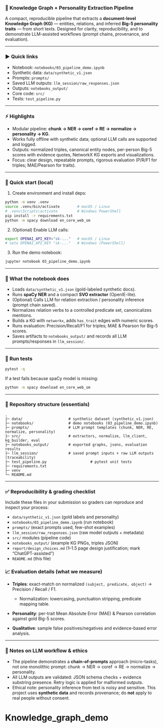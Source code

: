 ### 🧠 Knowledge Graph + Personality Extraction Pipeline

A compact, reproducible pipeline that extracts a **document-level Knowledge Graph (KG)** — entities, relations, and inferred **Big-5 personality traits** — from short texts.
Designed for clarity, reproducibility, and to demonstrate LLM-assisted workflows (prompt chains, provenance, and evaluation).

---

### ▶️ Quick links

* Notebook: `notebooks/03_pipeline_demo.ipynb`
* Synthetic data: `data/synthetic_v1.json`
* Prompts: `prompts/`
* Saved LLM outputs: `llm_session/raw_responses.json`
* Outputs: `notebooks_output/`
* Core code: `src/`
* Tests: `test_pipeline.py`

---

### ⚡ Highlights

* Modular pipeline: **chunk → NER → coref → RE → normalize → personality → KG**.
* Works fully offline with synthetic data; optional LLM calls are supported and logged.
* Outputs: normalized triples, canonical entity nodes, per-person Big-5 scores with evidence quotes, NetworkX KG exports and visualizations.
* Focus: clear design, repeatable prompts, rigorous evaluation (P/R/F1 for triples; MAE/Pearson for traits).

---

### 🚀 Quick start (local)

1. Create environment and install deps:

```bash
python -m venv .venv
source .venv/bin/activate        # macOS / Linux
# .venv\Scripts\activate         # Windows PowerShell
pip install -r requirements.txt
python -m spacy download en_core_web_sm
```

2. (Optional) Enable LLM calls:

```bash
export OPENAI_API_KEY="sk-..."   # macOS / Linux
# setx OPENAI_API_KEY "sk-..."   # Windows (PowerShell)
```

3. Run the demo notebook:

```bash
jupyter notebook 03_pipeline_demo.ipynb
```

---

### 🧩 What the notebook does

* Loads `data/synthetic_v1.json` (gold-labeled synthetic docs).
* Runs **spaCy NER** and a compact **SVO extractor** (OpenIE-lite).
* (Optional) Calls LLM for relation extraction / personality inference (prompt chain saved).
* Normalizes relation verbs to a controlled predicate set, canonicalizes mentions.
* Builds a KG with `networkx`, adds `has_trait` edges with numeric scores.
* Runs evaluation: Precision/Recall/F1 for triples; MAE & Pearson for Big-5 scores.
* Saves artifacts to `notebooks_output/` and records all LLM prompts/responses in `llm_session/`.

---

### 🧪 Run tests

```bash
pytest -q
```

If a test fails because spaCy model is missing:

```bash
python -m spacy download en_core_web_sm
```

---

### 📂 Repository structure (essentials)

```
.
├─ data/                     # synthetic dataset (synthetic_v1.json)
├─ notebooks/                # demo notebooks (03_pipeline_demo.ipynb)
├─ prompts/                  # LLM prompt templates (chunk, NER, RE, normalize, personality)
├─ src/                      # extractors, normalize, llm_client, kg_builder, eval
├─ notebooks_output/         # exported graphs, jsons, evaluation results
├─ llm_session/              # saved prompt inputs + raw LLM outputs (traceability)
├─ test_pipeline.py                    # pytest unit tests
├─ requirements.txt
├─ venv
└─ README.md
```

---

### ✅ Reproducibility & grading checklist

Include these files in your submission so graders can reproduce and inspect your process:

* `data/synthetic_v1.json` (gold labels and personality)
* `notebooks/03_pipeline_demo.ipynb` (run notebook)
* `prompts/` (exact prompts used, few-shot examples)
* `llm_session/raw_responses.json` (raw model outputs + metadata)
* `src/` modules (pipeline code)
* `notebooks_output/` (example KG PNGs, triples JSON)
* `report/design_choices.md` (1–1.5 page design justification; mark “ChatGPT-assisted”)
* `README.md` (this file)



### 📈 Evaluation details (what we measure)

* **Triples**: exact-match on normalized `(subject, predicate, object)` → Precision / Recall / F1.

  * Normalization: lowercasing, punctuation stripping, predicate mapping table.
* **Personality**: per-trait Mean Absolute Error (MAE) & Pearson correlation against gold Big-5 scores.
* **Qualitative**: sample false positives/negatives and evidence-based error analysis.

---

### 🧠 Notes on LLM workflow & ethics

* The pipeline demonstrates a **chain-of-prompts** approach (micro-tasks), not one monolithic prompt: chunk → NER → coref → RE → normalize → personality.
* All LLM outputs are validated: JSON schema checks + evidence substring presence. Retry logic is applied for malformed outputs.
* Ethical note: personality inference from text is noisy and sensitive. This project uses **synthetic data** and records provenance; do **not** apply to real people without consent.


# Knowledge_graph_demo
